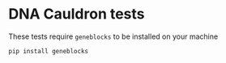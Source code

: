# DNA Cauldron tests

These tests require ``geneblocks`` to be installed on your machine

```
pip install geneblocks
```